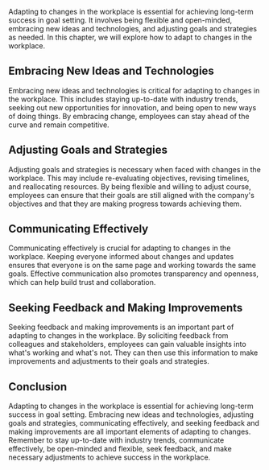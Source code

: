 
Adapting to changes in the workplace is essential for achieving long-term success in goal setting. It involves being flexible and open-minded, embracing new ideas and technologies, and adjusting goals and strategies as needed. In this chapter, we will explore how to adapt to changes in the workplace.

Embracing New Ideas and Technologies
------------------------------------

Embracing new ideas and technologies is critical for adapting to changes in the workplace. This includes staying up-to-date with industry trends, seeking out new opportunities for innovation, and being open to new ways of doing things. By embracing change, employees can stay ahead of the curve and remain competitive.

Adjusting Goals and Strategies
------------------------------

Adjusting goals and strategies is necessary when faced with changes in the workplace. This may include re-evaluating objectives, revising timelines, and reallocating resources. By being flexible and willing to adjust course, employees can ensure that their goals are still aligned with the company's objectives and that they are making progress towards achieving them.

Communicating Effectively
-------------------------

Communicating effectively is crucial for adapting to changes in the workplace. Keeping everyone informed about changes and updates ensures that everyone is on the same page and working towards the same goals. Effective communication also promotes transparency and openness, which can help build trust and collaboration.

Seeking Feedback and Making Improvements
----------------------------------------

Seeking feedback and making improvements is an important part of adapting to changes in the workplace. By soliciting feedback from colleagues and stakeholders, employees can gain valuable insights into what's working and what's not. They can then use this information to make improvements and adjustments to their goals and strategies.

Conclusion
----------

Adapting to changes in the workplace is essential for achieving long-term success in goal setting. Embracing new ideas and technologies, adjusting goals and strategies, communicating effectively, and seeking feedback and making improvements are all important elements of adapting to changes. Remember to stay up-to-date with industry trends, communicate effectively, be open-minded and flexible, seek feedback, and make necessary adjustments to achieve success in the workplace.
